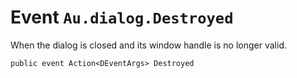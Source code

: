 # Event `Au.dialog.Destroyed`

When the dialog is closed and its window handle is no longer valid.

```
public event Action<DEventArgs> Destroyed
```